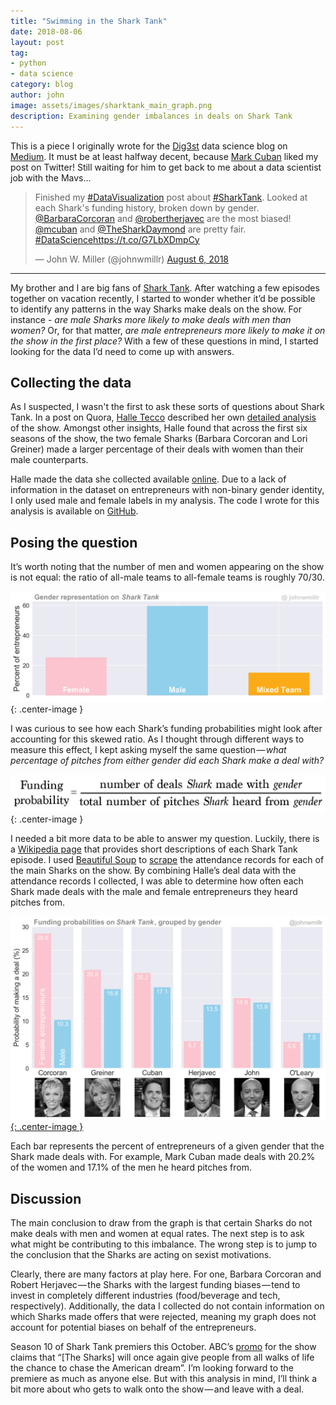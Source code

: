 ```yaml
---
title: "Swimming in the Shark Tank"
date: 2018-08-06
layout: post
tag:
- python
- data science
category: blog
author: john
image: assets/images/sharktank_main_graph.png
description: Examining gender imbalances in deals on Shark Tank
---
```


This is a piece I originally wrote for the [Dig3st](https://medium.com/dig3st/about) data science blog on [Medium](https://medium.com/dig3st/swimming-or-sinking-in-the-shark-tank-does-gender-matter-aafa88180f7). It must be at least halfway decent, because [Mark Cuban](https://twitter.com/mcuban) liked my post on Twitter! Still waiting for him to get back to me about a data scientist job with the Mavs...

<blockquote class="twitter-tweet" data-lang="en"><p lang="en" dir="ltr">Finished my <a href="https://twitter.com/hashtag/DataVisualization?src=hash&amp;ref_src=twsrc%5Etfw">#DataVisualization</a> post about <a href="https://twitter.com/hashtag/SharkTank?src=hash&amp;ref_src=twsrc%5Etfw">#SharkTank</a>. Looked at each Shark&#39;s funding history, broken down by gender. <a href="https://twitter.com/BarbaraCorcoran?ref_src=twsrc%5Etfw">@BarbaraCorcoran</a> and <a href="https://twitter.com/robertherjavec?ref_src=twsrc%5Etfw">@robertherjavec</a> are the most biased! <a href="https://twitter.com/mcuban?ref_src=twsrc%5Etfw">@mcuban</a> and <a href="https://twitter.com/TheSharkDaymond?ref_src=twsrc%5Etfw">@TheSharkDaymond</a> are pretty fair. <a href="https://twitter.com/hashtag/DataScience?src=hash&amp;ref_src=twsrc%5Etfw">#DataScience</a><a href="https://t.co/G7LbXDmpCy">https://t.co/G7LbXDmpCy</a></p>&mdash; John W. Miller (@johnwmillr) <a href="https://twitter.com/johnwmillr/status/1026359202749526016?ref_src=twsrc%5Etfw">August 6, 2018</a></blockquote>
<script async src="https://platform.twitter.com/widgets.js" charset="utf-8"></script>

---

My brother and I are big fans of [Shark Tank](https://abc.go.com/shows/shark-tank). After watching a few episodes together on vacation recently, I started to wonder whether it’d be possible to identify any patterns in the way Sharks make deals on the show. For instance - *are male Sharks more likely to make deals with men than women?* Or, for that matter, *are male entrepreneurs more likely to make it on the show in the first place?* With a few of these questions in mind, I started looking for the data I’d need to come up with answers.

## Collecting the data
As I suspected, I wasn't the first to ask these sorts of questions about Shark Tank. In a post on Quora, [Halle Tecco](https://twitter.com/halletecco) described her own [detailed analysis](https://www.quora.com/What-have-you-learned-from-watching-the-television-program-Shark-Tank/answer/Halle-Tecco) of the show. Amongst other insights, Halle found that across the first six seasons of the show, the two female Sharks (Barbara Corcoran and Lori Greiner) made a larger percentage of their deals with women than their male counterparts.

Halle made the data she collected available [online](https://docs.google.com/spreadsheets/d/1Lr0gi_QJB_JU0lBMjJ7WiBRxA0loml1FlM-KlmKsaEY/edit#gid=0). Due to a lack of information in the dataset on entrepreneurs with non-binary gender identity, I only used male and female labels in my analysis. The code I wrote for this analysis is available on [GitHub](https://github.com/johnwmillr/SharkTank).

## Posing the question
It’s worth noting that the number of men and women appearing on the show is not equal: the ratio of all-male teams to all-female teams is roughly 70/30.

![Gender representation on *SharkTank*](/assets/images/sharktank_gender_ratios.png){: .center-image }

I was curious to see how each Shark’s funding probabilities might look after accounting for this skewed ratio. As I thought through different ways to measure this effect, I kept asking myself the same question — *what percentage of pitches from either gender did each Shark make a deal with?*

![Funding probability metric](/assets/images/sharktank_metric.png){: .center-image }

I needed a bit more data to be able to answer my question. Luckily, there is a [Wikipedia page](https://en.wikipedia.org/wiki/List_of_Shark_Tank_episodes) that provides short descriptions of each Shark Tank episode. I used [Beautiful Soup](https://www.crummy.com/software/BeautifulSoup/) to [scrape](https://github.com/johnwmillr/SharkTank/blob/master/scrapeSharkTankData.ipynb) the attendance records for each of the main Sharks on the show. By combining Halle’s deal data with the attendance records I collected, I was able to determine how often each Shark made deals with the male and female entrepreneurs they heard pitches from.

[![Funding on *SharkTank* by gender](/assets/images/sharktank_main_graph.png){: .center-image }](https://www.reddit.com/r/dataisbeautiful/comments/8wr8ko/funding_probabilities_on_shark_tank_grouped_by/)

Each bar represents the percent of entrepreneurs of a given gender that the Shark made deals with. For example, Mark Cuban made deals with 20.2% of the women and 17.1% of the men he heard pitches from.

## Discussion
The main conclusion to draw from the graph is that certain Sharks do not make deals with men and women at equal rates. The next step is to ask what might be contributing to this imbalance. The wrong step is to jump to the conclusion that the Sharks are acting on sexist motivations.

Clearly, there are many factors at play here. For one, Barbara Corcoran and Robert Herjavec — the Sharks with the largest funding biases — tend to invest in completely different industries (food/beverage and tech, respectively). Additionally, the data I collected do not contain information on which Sharks made offers that were rejected, meaning my graph does not account for potential biases on behalf of the entrepreneurs.

Season 10 of Shark Tank premiers this October. ABC’s [promo](https://abc.go.com/shows/shark-tank/news/updates/shark-tank-season-10-premiere-date-time) for the show claims that “[The Sharks] will once again give people from all walks of life the chance to chase the American dream”. I’m looking forward to the premiere as much as anyone else. But with this analysis in mind, I’ll think a bit more about who gets to walk onto the show — and leave with a deal.

